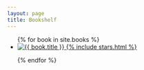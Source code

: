```yaml
---
layout: page
title: Bookshelf
---
```

<ul class="bookshelf">
{% for book in site.books %}
 
  <li>
  	<a class="btn-book" href="{{ book.url }}">
  	  <img src="{{ book.cover }}" alt="{{ book.title }}">
  	  {% include stars.html %}
	</a>
  </li>

{% endfor %}
</ul>